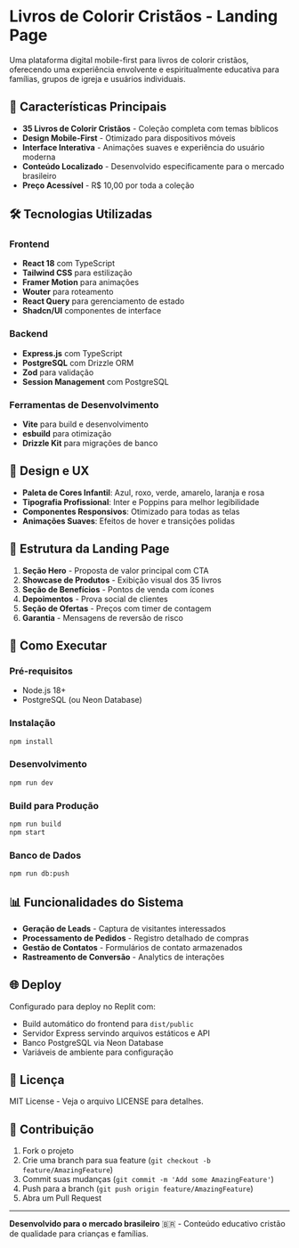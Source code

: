 # Livros de Colorir Cristãos - Landing Page

Uma plataforma digital mobile-first para livros de colorir cristãos, oferecendo uma experiência envolvente e espiritualmente educativa para famílias, grupos de igreja e usuários individuais.

## 🌟 Características Principais

- **35 Livros de Colorir Cristãos** - Coleção completa com temas bíblicos
- **Design Mobile-First** - Otimizado para dispositivos móveis
- **Interface Interativa** - Animações suaves e experiência do usuário moderna
- **Conteúdo Localizado** - Desenvolvido especificamente para o mercado brasileiro
- **Preço Acessível** - R$ 10,00 por toda a coleção

## 🛠️ Tecnologias Utilizadas

### Frontend
- **React 18** com TypeScript
- **Tailwind CSS** para estilização
- **Framer Motion** para animações
- **Wouter** para roteamento
- **React Query** para gerenciamento de estado
- **Shadcn/UI** componentes de interface

### Backend
- **Express.js** com TypeScript
- **PostgreSQL** com Drizzle ORM
- **Zod** para validação
- **Session Management** com PostgreSQL

### Ferramentas de Desenvolvimento
- **Vite** para build e desenvolvimento
- **esbuild** para otimização
- **Drizzle Kit** para migrações de banco

## 🎨 Design e UX

- **Paleta de Cores Infantil**: Azul, roxo, verde, amarelo, laranja e rosa
- **Tipografia Profissional**: Inter e Poppins para melhor legibilidade
- **Componentes Responsivos**: Otimizado para todas as telas
- **Animações Suaves**: Efeitos de hover e transições polidas

## 📱 Estrutura da Landing Page

1. **Seção Hero** - Proposta de valor principal com CTA
2. **Showcase de Produtos** - Exibição visual dos 35 livros
3. **Seção de Benefícios** - Pontos de venda com ícones
4. **Depoimentos** - Prova social de clientes
5. **Seção de Ofertas** - Preços com timer de contagem
6. **Garantia** - Mensagens de reversão de risco

## 🚀 Como Executar

### Pré-requisitos
- Node.js 18+
- PostgreSQL (ou Neon Database)

### Instalação
```bash
npm install
```

### Desenvolvimento
```bash
npm run dev
```

### Build para Produção
```bash
npm run build
npm start
```

### Banco de Dados
```bash
npm run db:push
```

## 📊 Funcionalidades do Sistema

- **Geração de Leads** - Captura de visitantes interessados
- **Processamento de Pedidos** - Registro detalhado de compras
- **Gestão de Contatos** - Formulários de contato armazenados
- **Rastreamento de Conversão** - Analytics de interações

## 🌐 Deploy

Configurado para deploy no Replit com:
- Build automático do frontend para `dist/public`
- Servidor Express servindo arquivos estáticos e API
- Banco PostgreSQL via Neon Database
- Variáveis de ambiente para configuração

## 📝 Licença

MIT License - Veja o arquivo LICENSE para detalhes.

## 🤝 Contribuição

1. Fork o projeto
2. Crie uma branch para sua feature (`git checkout -b feature/AmazingFeature`)
3. Commit suas mudanças (`git commit -m 'Add some AmazingFeature'`)
4. Push para a branch (`git push origin feature/AmazingFeature`)
5. Abra um Pull Request

---

**Desenvolvido para o mercado brasileiro** 🇧🇷 - Conteúdo educativo cristão de qualidade para crianças e famílias.